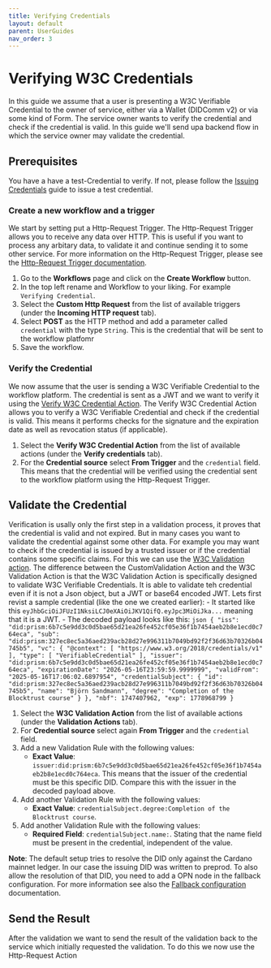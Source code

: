 ```yaml
---
title: Verifying Credentials
layout: default
parent: UserGuides
nav_order: 3
---
```


# Verifying W3C Credentials
In this guide we assume that a user is presenting a W3C Verifiable Credential to the owner of service, either via a Wallet (DIDComm v2) or via some kind of Form. The service owner wants to verify the credential and check if the credential is valid. In this guide we'll send upa backend flow in which the service owner may validate the credential.

## Prerequisites
You have a have a test-Credential to verify. If not, please follow the [Issuing Credentials](../UserGuides/IssuingCredentials.md) guide to issue a test credential.


### Create a new workflow and a trigger
We start by setting put a Http-Request Trigger. The Http-Request Trigger allows you to receive any data over HTTP. This is useful if you want to process any arbitary data, to validate it and continue sending it to some other service. For more information on the Http-Request Trigger, please see the [Http-Request Trigger documentation](../Triggers/HttpTrigger.md).
1. Go to the **Workflows** page and click on the **Create Workflow** button.
2. In the top left rename and Workflow to your liking. For example `Verifying Credential`.
3. Select the **Custom Http Request** from the list of available triggers (under the **Incoming HTTP request** tab).
4. Select **POST** as the HTTP method and add a parameter called `credential` with the type `String`. This is the credential that will be sent to the workflow platfomr
5. Save the workflow.

### Verify the Credential
We now assume that the user is sending a W3C Verifiable Credential to the workflow platform. The credential is sent as a JWT and we want to verify it using the [Verify W3C Credential Action](../Actions/VerifyW3CCredentialAction.md). The Verify W3C Credential Action allows you to verify a W3C Verifiable Credential and check if the credential is valid. This means it performs checks for the signature and the expiration date as well as revocation status (if applicable).
1. Select the **Verify W3C Credential Action** from the list of available actions (under the **Verify credentials** tab).
2. For the **Credential source** select **From Trigger** and the `credential` field. This means that the credential will be verified using the credential sent to the workflow platform using the Http-Request Trigger.

## Validate the Credential
Verification is usally only the first step in a validation process, it proves that the credential is valid and not expired. But in many cases you want to validate the credential against some other data. For example you may want to check if the credential is issued by a trusted issuer or if the credential contains some specific claims. For this we can use the [W3C Validation action](../Actions/W3CValidationAction.md). The difference between the CustomValidation Action and the W3C Validation Action is that the W3C Validation Action is specifically designed to validate W3C Verifiable Credentials. It is able to validate teh credential even if it is not a Json object, but a JWT or base64 encoded JWT.
Lets first revist a sample credential (like the one we created earlier):
    - It started like this `eyJhbGciOiJFUzI1NksiLCJ0eXAiOiJKV1QifQ.eyJpc3MiOiJka...` meaning that it is a JWT.
    - The decoded payload looks like this:
     ```json
    {
      "iss": "did:prism:6b7c5e9dd3c0d5bae65d21ea26fe452cf05e36f1b7454aeb2b8e1ecd0c764eca",
      "sub": "did:prism:327ec8ec5a36aed239acb28d27e996311b7049bd92f2f36d63b70326b04745b5",
      "vc": {
        "@context": [
          "https://www.w3.org/2018/credentials/v1"
        ],
        "type": [
          "VerifiableCredential"
        ],
        "issuer": "did:prism:6b7c5e9dd3c0d5bae65d21ea26fe452cf05e36f1b7454aeb2b8e1ecd0c764eca",
        "expirationDate": "2026-05-16T23:59:59.9999999",
        "validFrom": "2025-05-16T17:06:02.6897954",
        "credentialSubject": {
          "id": "did:prism:327ec8ec5a36aed239acb28d27e996311b7049bd92f2f36d63b70326b04745b5",
          "name": "Björn Sandmann",
          "degree": "Completion of the Blocktrust course"
        }
      },
      "nbf": 1747407962,
      "exp": 1778968799
    }
     ```


1. Select the **W3C Validation Action** from the list of available actions (under the **Validation Actions** tab).
2. For **Credential source** select again **From Trigger** and the `credential` field. 
3. Add a new Validation Rule with the following values:
    - **Exact Value**: `issuer:did:prism:6b7c5e9dd3c0d5bae65d21ea26fe452cf05e36f1b7454aeb2b8e1ecd0c764eca`. This means that the issuer of the credential must be this specific DID. Compare this with the issuer in the decoded payload above.
4. Add another Validation Rule with the following values:
    - **Exact Value**: `credentialSubject.degree:Completion of the Blocktrust course`. 
5. Add another Validation Rule with the following values:
    - **Required Field**: `credentialSubject.name:`. Stating that the name field must be present in the credential, independent of the value.

**Note**: The default setup tries to resolve the DID only against the Cardano mainnet ledger. In our case the issuing DID was written to preprod. To also allow the resolution of that DID, you need to add a OPN node in the fallback configuration. For more information see also the [Fallback configuration](../Settings/Configuration.md) documentation.

## Send the Result
After the validation we want to send the result of the validation back to the service which initially requested the validation. To do this we now use the Http-Request Action